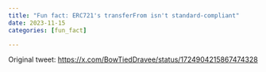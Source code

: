 ```yaml
---
title: "Fun fact: ERC721's transferFrom isn't standard-compliant"
date: 2023-11-15
categories: [fun_fact]

---
```


Original tweet: https://x.com/BowTiedDravee/status/1724904215867474328

